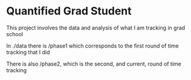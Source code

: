 # Quantified Grad Student

This project involves the data and analysis of what I am tracking in grad school

In ./data there is /phase1 which corresponds to the first round of time tracking that I did

There is also /phase2, which is the second, and current, round of time tracking

